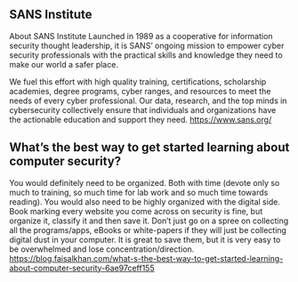 ## SANS Institute
About SANS Institute
Launched in 1989 as a cooperative for information security thought leadership, it is SANS’ ongoing mission to empower cyber security professionals with the practical skills and knowledge they need to make our world a safer place.

We fuel this effort with high quality training, certifications, scholarship academies, degree programs, cyber ranges, and resources to meet the needs of every cyber professional. Our data, research, and the top minds in cybersecurity collectively ensure that individuals and organizations have the actionable education and support they need.
https://www.sans.org/
###
## What’s the best way to get started learning about computer security?
You would definitely need to be organized. Both with time (devote only so much to training, so much time for lab work and so much time towards reading). You would also need to be highly organized with the digital side. Book marking every website you come across on security is fine, but organize it, classify it and then save it. Don’t just go on a spree on collecting all the programs/apps, eBooks or white-papers if they will just be collecting digital dust in your computer. It is great to save them, but it is very easy to be overwhelmed and lose concentration/direction.
https://blog.faisalkhan.com/what-s-the-best-way-to-get-started-learning-about-computer-security-6ae97ceff155
###
